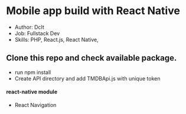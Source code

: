 # Mobile app build with React Native

* Author: DcIt
* Job: Fullstack Dev 
* Skills: PHP, React.js, React Native,

## Clone this repo and check available package.
* run npm install 
* Create API directory and add TMDBApi.js with unique token

#### react-native module
* React Navigation